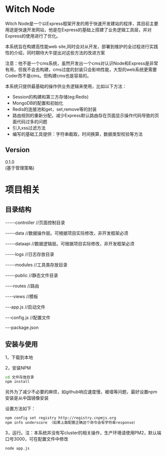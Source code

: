 Witch Node
=========

Witch Node是一个以Express框架开发的用于快速开发建站的程序，其目前主要用途是快速开发网站，他是在Express的基础上搭建了业务逻辑工具层，并对Express的使用进行了优化。

本系统旨在构建高性能web site,同时会对从开发，部署到维护的全过程进行实践性的介绍，同时期待大牛提出对这些方法的改进方案

注意：他不是一个cms系统，虽然开发出一个cms对认识Node和Express是非常有用，但我不会去构建，cms过度的封装只会影响性能，大型的web系统更需要Coder而不是cms。但构建cms也是容易的。

本系统只提供最基础的操作供业务逻辑来使用，比如以下方法：

- Session的构建和第三方存储(eg:Redis)
- MongoDB的配置和初始化
- Redis的连接池和get，set,remove等的封装
- 路由规则的重新分配，减少Express默认路由存在页面显示操作代码导致的页面代码过多的问题
- 引入xss过滤方法
- 编写的基础工具提供：字符串截取，时间换算，数据类型校验等方法

Version
----
0.1.0  
(基于管理策略)


项目相关
==========

 目录结构
 ---------
   
   -----controller //页面控制目录
   
   -----data  //数据操作层。可根据项目实际修改，非开发框架必须
   
   -----dataapi  //数据逻辑层。可根据项目实际修改，非开发框架必须
   
   -----logs  //日志存放目录
   
   -----modules  //工具类存放目录
   
   -----public //静态文件目录
   
   ----routes  //路由
   
   ----views //模板
   
   ---app.js //启动文件
   
   ---config.js //配置文件
   
   ---package.json
   
   
   安装与使用
   ----------
   1，下载到本地 
   
   2，安装NPM

   ```sh
   cd 文件存放目录
   npm install
   ```

   另外为了减少不必要的麻烦，如github响应速度慢，被墙等问题，最好设置npm安装是从中国镜像安装
   
   设置方法如下：
   ```sh
   npm config set registry http://registry.cnpmjs.org 
   npm info underscore （如果上面配置正确这个命令会有字符串response）
   ```
  3，运行。注：本系统并没有写cluster的相关操作，生产环境请使用PM2，默认端口号3000，可在配置文件中修改
  `````sh
  node app.js
  `````
  

    